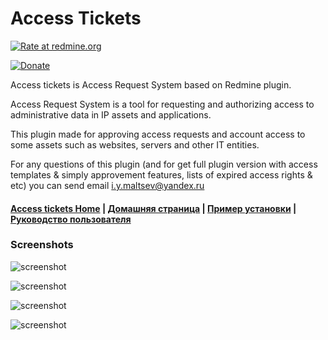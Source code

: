 Access Tickets 
======



[![Rate at redmine.org](http://img.shields.io/badge/rate%20at-redmine.org-blue.svg?style=flat)](http://www.redmine.org/plugins/access_tickets)

[![Donate](https://img.shields.io/badge/Donate-PayPal-green.svg)](https://www.paypal.me/accesstickets)



Access tickets is Access Request System based on Redmine plugin.

Access Request System is a tool for requesting and authorizing access to administrative data in IP assets and applications.

This plugin made for approving access requests and account access to some assets such as websites, servers and other IT entities.

For any questions of this plugin (and for get full plugin version with access templates & simply approvement features, lists of expired access rights & etc) you can send email i.y.maltsev@yandex.ru


#### [Access tickets Home](https://github.com/iymaltsev/access_tickets/wiki) | [Домашняя страница](https://github.com/iymaltsev/access_tickets/wiki/%D0%94%D0%BE%D0%BC%D0%B0%D1%88%D0%BD%D1%8F%D1%8F-%D1%81%D1%82%D1%80%D0%B0%D0%BD%D0%B8%D1%86%D0%B0) | [Пример установки](https://github.com/iymaltsev/access_tickets/wiki/Example-install-plugin-to-Bitnami-Redmine-stack) | [Руководство пользователя](https://github.com/iymaltsev/access_tickets/wiki/%D0%A0%D1%83%D0%BA%D0%BE%D0%B2%D0%BE%D0%B4%D1%81%D1%82%D0%B2%D0%BE-%D0%BF%D0%BE%D0%BB%D1%8C%D0%B7%D0%BE%D0%B2%D0%B0%D1%82%D0%B5%D0%BB%D1%8F)

### Screenshots

![screenshot](https://github.com/iymaltsev/access_tickets/raw/images/How-to-grant/howtogrant1.jpg)

![screenshot](https://github.com/iymaltsev/access_tickets/raw/images/How-to-grant/howtogrant1-1.jpg)

![screenshot](https://github.com/iymaltsev/access_tickets/raw/images/How-to-grant/howtogrant13.jpg)

![screenshot](https://github.com/iymaltsev/access_tickets/blob/images/How-to-grant/al.jpg)
